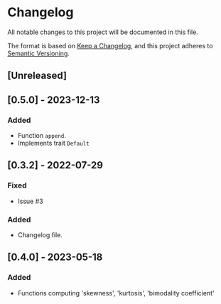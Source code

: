# Changelog
All notable changes to this project will be documented in this file.

The format is based on [Keep a Changelog](https://keepachangelog.com/en/1.0.0/),
and this project adheres to [Semantic
Versioning](https://semver.org/spec/v2.0.0.html).

## [Unreleased]

## [0.5.0] - 2023-12-13
### Added
- Function `append`.
- Implements trait `Default` 

## [0.3.2] - 2022-07-29
### Fixed
- Issue #3
### Added
- Changelog file.

## [0.4.0] - 2023-05-18
### Added
- Functions computing 'skewness', 'kurtosis', 'bimodality coefficient'
